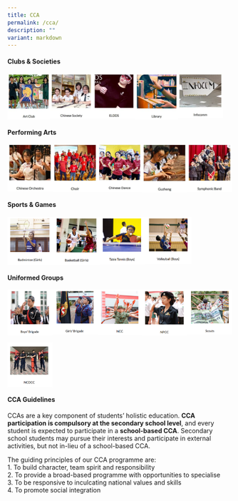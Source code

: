 ```yaml
---
title: CCA
permalink: /cca/
description: ""
variant: markdown
---
```

#### **Clubs &amp; Societies**

<p><a href="https://www.zhonghuasec.moe.edu.sg/cca/clubs-and-societies/art/">
<img style="width:19%" src="/images/cca1.jpg" align="left">
</a></p>																													 

<p><a href="https://www.zhonghuasec.moe.edu.sg/cca/clubs-and-societies/chinese-society/">
<img style="width:19%" src="/images/cca2.jpg" align="left">
</a></p>	

<p><a href="https://www.zhonghuasec.moe.edu.sg/cca/clubs-and-societies/eldds/">
<img style="width:19%" src="/images/cca3.jpg" align="left">
</a></p>	

<p><a href="https://www.zhonghuasec.moe.edu.sg/cca/clubs-and-societies/library/">
<img style="width:19%" src="/images/cca4.jpg" align="left">
</a></p>	

<p><a href="https://www.zhonghuasec.moe.edu.sg/cca/clubs-and-societies/infocomm/">
<img style="width:20%" src="/images/cca5.jpg" align="left">
</a></p>	

<br clear="left">

#### **Performing Arts**

<p><a href="https://www.zhonghuasec.moe.edu.sg/cca/performing-arts/chinese-orchestra/">
<img style="width:20%" src="/images/cca6.jpg" align="left">
</a></p>	

<p><a href="https://www.zhonghuasec.moe.edu.sg/cca/performing-arts/choir/">
<img style="width:20%" src="/images/cca7.jpg" align="left">
</a></p>	

<p><a href="https://www.zhonghuasec.moe.edu.sg/cca/performing-arts/dance/">
<img style="width:20%" src="/images/Chinese_Dance.jpg" align="left">
</a></p>	


<p><a href="https://www.zhonghuasec.moe.edu.sg/cca/performing-arts/guzheng/">
<img style="width:20%" src="/images/cca9.jpg" align="left">
</a></p>	

<p><a href="https://www.zhonghuasec.moe.edu.sg/cca/performing-arts/band/">
<img style="width:20%" src="/images/cca10.jpg" align="left">
</a></p>	

<br clear="left">

#### **Sports &amp; Games**

<p><a href="https://www.zhonghuasec.moe.edu.sg/cca/sports/badminton/">
<img style="width:20%" src="/images/badminton.png" align="left">
</a></p>	

<p><a href="https://www.zhonghuasec.moe.edu.sg/cca/sports/basketball/">
<img style="width:21%" src="/images/basketball.png" align="left">
</a></p>	

<p><a href="https://www.zhonghuasec.moe.edu.sg/cca/sports/table-tennis/">
<img style="width:20%" src="/images/tabletennis.png" align="left">
</a></p>	

<p><a href="https://www.zhonghuasec.moe.edu.sg/cca/sports/volleyball/">
<img style="width:21%" src="/images/volleyball.png" align="left">
</a></p>	

<br clear="left">

#### **Uniformed Groups**

<p><a href="https://www.zhonghuasec.moe.edu.sg/cca/uniformed-group/bb/">
<img style="width:20%" src="/images/boysbrigade.png" align="left">
</a></p>

<p><a href="https://www.zhonghuasec.moe.edu.sg/cca/uniformed-group/gb/">
<img style="width:20%" src="/images/girlsbrigade.png" align="left">
</a></p>	

<p><a href="https://www.zhonghuasec.moe.edu.sg/cca/uniformed-group/ncc/">
<img style="width:20%" src="/images/ncc.png" align="left">
</a></p>	

<p><a href="https://www.zhonghuasec.moe.edu.sg/cca/uniformed-group/npcc/">
<img style="width:20%" src="/images/npcc.png" align="left">
</a></p>	

<p><a href="https://www.zhonghuasec.moe.edu.sg/cca/uniformed-group/scouts/">
<img style="width:20%" src="/images/scouts.png" align="left">
</a></p>	

<br clear="left">

<p><a href="https://www.zhonghuasec.moe.edu.sg/cca/uniformed-group/ncdcc/">
<img style="width:20%" src="/images/ncdcc.png" align="left">
</a></p>

<br clear="left">

#### **CCA Guidelines**
CCAs are a key component of students’ holistic education.&nbsp;**CCA participation is compulsory at the secondary school level**, and every student is expected to participate in a&nbsp;**school-based CCA**.&nbsp;Secondary school students may pursue their interests and participate in external activities, but not in-lieu of a school-based CCA.

The guiding principles of our CCA programme are:<br>
1\. To build character, team spirit and responsibility<br>
2\. To provide a broad-based programme with opportunities to specialise<br>
3\. To be responsive to inculcating national values and skills<br>
4\. To promote social integration